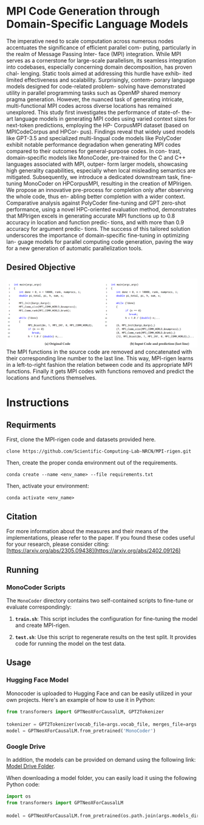 # MPI Code Generation through Domain-Specific Language Models
The imperative need to scale computation across numerous
nodes accentuates the significance of efficient parallel com-
puting, particularly in the realm of Message Passing Inter-
face (MPI) integration. While MPI serves as a cornerstone for
large-scale parallelism, its seamless integration into codebases,
especially concerning domain decomposition, has proven chal-
lenging. Static tools aimed at addressing this hurdle have exhib-
ited limited effectiveness and scalability. Surprisingly, contem-
porary language models designed for code-related problem-
solving have demonstrated utility in parallel programming
tasks such as OpenMP shared memory pragma generation.
However, the nuanced task of generating intricate, multi-functional
MPI codes across diverse locations has remained unexplored.
This study first investigates the performance of state-of-
the-art language models in generating MPI codes using varied
context sizes for next-token predictions, employing the HP-
CorpusMPI dataset (based on MPICodeCorpus and HPCor-
pus). Findings reveal that widely used models like GPT-3.5 and
specialized multi-lingual code models like PolyCoder exhibit
notable performance degradation when generating MPI codes
compared to their outcomes for general-purpose codes. In con-
trast, domain-specific models like MonoCoder, pre-trained
for the C and C++ languages associated with MPI, outper-
form larger models, showcasing high generality capabilities,
especially when local misleading semantics are mitigated.
Subsequently, we introduce a dedicated downstream task,
fine-tuning MonoCoder on HPCorpusMPI, resulting in the
creation of MPIrigen. We propose an innovative pre-process
for completion only after observing the whole code, thus en-
abling better completion with a wider context. Comparative
analysis against PolyCoder fine-tuning and GPT zero-shot
performance, using a novel HPC-oriented evaluation method,
demonstrates that MPIrigen excels in generating accurate MPI
functions up to 0.8 accuracy in location and function predic-
tions, and with more than 0.9 accuracy for argument predic-
tions. The success of this tailored solution underscores the
importance of domain-specific fine-tuning in optimizing lan-
guage models for parallel computing code generation, paving
the way for a new generation of automatic parallelization tools.
          
## Desired Objective  ##
![](images/mpirigen.PNG)
The MPI functions in the source code are removed and concatenated with their corresponding line number to the last line. This way, MPI-rigen learns in a left-to-right fashion the relation between code and its appropriate MPI functions. Finally it gets MPI codes with functions removed and predict the locations and functions themselves.

# Instructions
## Requirments
First, clone the MPI-rigen code and datasets provided here.
```
clone https://github.com/Scientific-Computing-Lab-NRCN/MPI-rigen.git
```
Then, create the proper conda environment out of the requirements.
```
conda create --name <env_name> --file requirements.txt
```
Then, activate your environment:
```
conda activate <env_name>
```


## Citation
For more information about the measures and their means of the implementations, please refer to the paper.
If you found these codes useful for your research, please consider citing: [https://arxiv.org/abs/2305.09438](https://arxiv.org/abs/2402.09126)


## Running
### MonoCoder Scripts
The `MonoCoder` directory contains two self-contained scripts to fine-tune or evaluate correspondingly:

1. **`train.sh`**: This script includes the configuration for fine-tuning the model and create MPI-rigen.

2. **`test.sh`**: Use this script to regenerate results on the test split. It provides code for running the model on the test data.

## Usage


### Hugging Face Model
Monocoder is uploaded to Hugging Face and can be easily utilized in your own projects. Here's an example of how to use it in Python:

```python
from transformers import GPTNeoXForCausalLM, GPT2Tokenizer

tokenizer = GPT2Tokenizer(vocab_file=args.vocab_file, merges_file=args.merge_file, model_input_names=['input_ids'])
model = GPTNeoXForCausalLM.from_pretrained('MonoCoder')
```
### Google Drive

In addition, the models can be provided on demand using the following link: [Model Drive Folder](https://drive.google.com/drive/folders/1748dR5DiJ7TEqUux9Q5WuhqpUlJw2wmp?usp=sharing).

When downloading a model folder, you can easily load it using the following Python code:

```python
import os
from transformers import GPTNeoXForCausalLM

model = GPTNeoXForCausalLM.from_pretrained(os.path.join(args.models_dir, args.model_name))
